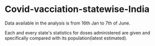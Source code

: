 # Covid-vacciation-statewise-India
Data available in the analysis is from 16th Jan to 7th of June.

Each and every state's statistics for doses administered are given and specifically compared with its population(latest estimated).

